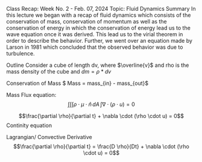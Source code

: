 

Class Recap: Week No. 2 - Feb. 07, 2024
Topic: Fluid Dynamics
Summary
In this lecture we began with a recap of fluid dynamics which consists of the conservation of mass, conservation of momentum as well as the conservation of energy in which the conservation of energy lead us to the wave equation once it was derived. This lead us to the virial theorem in order to describe the behavior. Further, we went over an equation made by Larson in 1981 which concluded that the observed behavior was due to turbulence.

Outline
Consider a cube of length dv, where $\overline{v}$ and rho is the mass density of the cube and $dm= \rho * dv$

Conservation of Mass
$ Mass = mass_{in} - mass_{out}$

Mass Flux equation:
$$\int\int\int \rho \cdot \mu \cdot \hat{n} \, dA \, \int \nabla \cdot (\rho \cdot u) = 0$$

$$\frac{\partial \rho}{\partial t} + \nabla \cdot (\rho \cdot u) = 0$$ Continity equation

Lagrangian/ Convective Derivative $$\frac{\partial \rho}{\partial t} = \frac{D \rho}{Dt} + \nabla \cdot (\rho \cdot u) = 0$$
